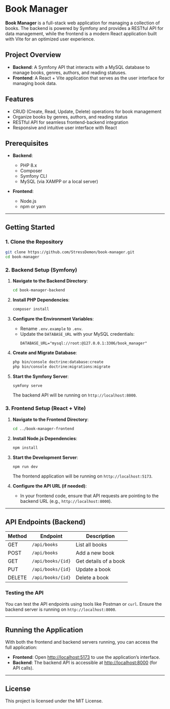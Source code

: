 # Book Manager

**Book Manager** is a full-stack web application for managing a collection of books. The backend is powered by Symfony and provides a RESTful API for data management, while the frontend is a modern React application built with Vite for an optimized user experience.

## Project Overview

- **Backend**: A Symfony API that interacts with a MySQL database to manage books, genres, authors, and reading statuses.
- **Frontend**: A React + Vite application that serves as the user interface for managing book data.

## Features

- CRUD (Create, Read, Update, Delete) operations for book management
- Organize books by genres, authors, and reading status
- RESTful API for seamless frontend-backend integration
- Responsive and intuitive user interface with React

## Prerequisites

- **Backend**:

  - PHP 8.x
  - Composer
  - Symfony CLI
  - MySQL (via XAMPP or a local server)

- **Frontend**:
  - Node.js
  - npm or yarn

---

## Getting Started

### 1. Clone the Repository

```bash
git clone https://github.com/StressDemon/book-manager.git
cd book-manager
```

### 2. Backend Setup (Symfony)

1. **Navigate to the Backend Directory**:

   ```bash
   cd book-manager-backend
   ```

2. **Install PHP Dependencies**:

   ```bash
   composer install
   ```

3. **Configure the Environment Variables**:

   - Rename `.env.example` to `.env`.
   - Update the `DATABASE_URL` with your MySQL credentials:
     ```plaintext
     DATABASE_URL="mysql://root:@127.0.0.1:3306/book_manager"
     ```

4. **Create and Migrate Database**:

   ```bash
   php bin/console doctrine:database:create
   php bin/console doctrine:migrations:migrate
   ```

5. **Start the Symfony Server**:

   ```bash
   symfony serve
   ```

   The backend API will be running on `http://localhost:8000`.

### 3. Frontend Setup (React + Vite)

1. **Navigate to the Frontend Directory**:

   ```bash
   cd ../book-manager-frontend
   ```

2. **Install Node.js Dependencies**:

   ```bash
   npm install
   ```

3. **Start the Development Server**:

   ```bash
   npm run dev
   ```

   The frontend application will be running on `http://localhost:5173`.

4. **Configure the API URL (if needed)**:
   - In your frontend code, ensure that API requests are pointing to the backend URL (e.g., `http://localhost:8000`).

---

## API Endpoints (Backend)

| Method | Endpoint          | Description           |
| ------ | ----------------- | --------------------- |
| GET    | `/api/books`      | List all books        |
| POST   | `/api/books`      | Add a new book        |
| GET    | `/api/books/{id}` | Get details of a book |
| PUT    | `/api/books/{id}` | Update a book         |
| DELETE | `/api/books/{id}` | Delete a book         |

### Testing the API

You can test the API endpoints using tools like Postman or `curl`. Ensure the backend server is running on `http://localhost:8000`.

---

## Running the Application

With both the frontend and backend servers running, you can access the full application:

- **Frontend**: Open [http://localhost:5173](http://localhost:5173) to use the application’s interface.
- **Backend**: The backend API is accessible at [http://localhost:8000](http://localhost:8000) (for API calls).

---

## License

This project is licensed under the MIT License.
